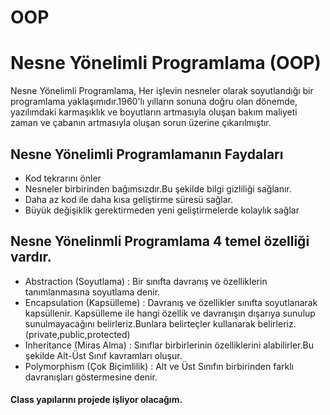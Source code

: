 # OOP

# Nesne Yönelimli Programlama (OOP)

Nesne Yönelimli Programlama, Her işlevin nesneler olarak soyutlandığı bir programlama yaklaşımıdır.1960'lı yılların sonuna doğru olan dönemde, yazılımdaki karmaşıklık ve boyutların artmasıyla oluşan bakım maliyeti zaman ve çabanın artmasıyla oluşan sorun üzerine çıkarılmıştır.

## Nesne Yönelimli Programlamanın Faydaları
 - Kod tekrarını önler 
 - Nesneler birbirinden bağımsızdır.Bu şekilde bilgi gizliliği sağlanır.
 - Daha az kod ile daha kısa geliştirme süresü sağlar.
 - Büyük değişiklik gerektirmeden yeni geliştirmelerde kolaylık sağlar
 
## Nesne Yönelinmli Programlama 4 temel özelliği vardır.

 - Abstraction (Soyutlama) : 
     Bir sınıfta davranış ve özelliklerin tanımlanmasına soyutlama denir.     
 - Encapsulation (Kapsülleme) : 
     Davranış ve özellikler sınıfta soyutlanarak kapsüllenir. Kapsülleme ile hangi özellik ve davranışın dışarıya sunulup sunulmayacağını      belirleriz.Bunlara belirteçler kullanarak belirleriz.(private,public,protected)
 - Inheritance (Miras Alma) : 
    Sınıflar birbirlerinin özelliklerini alabilirler.Bu şekilde Alt-Üst Sınıf kavramları oluşur.
 - Polymorphism (Çok Biçimlilik) : 
    Alt ve Üst Sınıfın birbirinden farklı davranışları göstermesine denir.
    
 #### Class yapılarını projede işliyor olacağım. 
   
